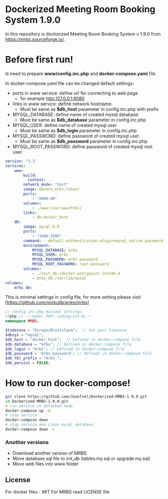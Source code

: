 ﻿
# Dockerized Meeting Room Booking System 1.9.0

In this repository is dockerized Meeting Room Booking System v 1.9.0 from https://mrbs.sourceforge.io/.

# Before first run!
Is need to prepare **www/config.inc.php** and **docker-compose.yaml** file. 

In docker-compose.yaml file can be changed default settings:
  - ports in www service: define url for connecting to web page 
	  - for example <http:127.0.0.1:8080>
  - links in www service: define network hostname.
	  - Must be same as **$db_host** parameter in config.inc.php with prefix
  - MYSQL_DATABASE: define name of created mysql database.
	  -  Must be same as **$db_database** parameter in config.inc.php
  - MYSQL_USER: define name of created mysql user. 
	  -  Must be same as **$db_login** parameter in config.inc.php
  - MYSQL_PASSWORD: define password of created mysql user. 
	  - Must be same as **$db_password** parameter in config.inc.php
  - MYSQL_ROOT_PASSWORD: define password of created mysql root user.

```yaml
version: "3.1"
services:
    www:
        build:
          context: .
        network_mode: "host"
        image: ubuntu_mrbs:latest
        ports: 
            - "8080:80"
        volumes:
            - ./www:/var/www/html/
        links:
            - db:docker_host
    db:
        image: mysql:8.0
        ports: 
            - "3306:3306"
        command: --default-authentication-plugin=mysql_native_password
        environment:
            MYSQL_DATABASE: mrbs
            MYSQL_USER: mrbs
            MYSQL_PASSWORD: mrbs-password
            MYSQL_ROOT_PASSWORD: root-password 
        volumes:
            - ./init_db:/docker-entrypoint-initdb.d
            - mrbs_db:/var/lib/mysql
volumes:
    mrbs_db:

```

This is minimal settings in config file, for more setting please visit [https://github.com/yorkulibraries/mrbs]

```php
// config.inc.php minimal settings
<?php // -*-mode: PHP; coding:utf-8;-*-
namespace MRBS;

$timezone = "Europe/Bratislava";  // Set your timezone
$dbsys = "mysql";
$db_host = "docker_host";  // Defined in docker-compose file
$db_database = "mrbs"; // Defined in docker-compose file
$db_login = "mrbs"; // Defined in docker-compose file
$db_password = 'mrbs-password'; // Defined in docker-compose file
$db_tbl_prefix = "mrbs_";
$db_persist = FALSE;
```

# How to run docker-compose!

```sh
git clone https://github.com/Jozefiel/Dockerized-MRBS-1.9.0.git
cd Dockerized-MRBS-1.9.0.git
# run service in detached mode
docker-compose up -d 
# stop service
docker-compose down 
# stop service and clean mysql database
docker-compose down -v
```

### Another versions

 - Download another version of MRBS
 - Move database sql file to init_db (tables.my.sql or upgrade.my.sql)
 - Move web files into www folder

License
----
For docker files - MIT
For MRBS read LICENSE file

[https://github.com/yorkulibraries/mrbs]: <https://github.com/yorkulibraries/mrbs/blob/master/web/systemdefaults.inc.php>

